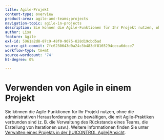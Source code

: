 ```yaml
---
title: Agile-Projekt
content-type: overview
product-area: agile-and-teams;projects
navigation-topic: agile-in-projects
description: Sie können die Agile-Funktionen für Ihr Projekt nutzen, ohne die administrativen Herausforderungen zu bewältigen, die mit Agile-Praktiken verbunden sind (z. B. die Verwaltung des Rückstands eines Teams, die Erstellung von Iterationen usw.).
author: Lisa
feature: Agile
exl-id: 5961a2d8-87c9-48f0-9075-828d19cbd5ad
source-git-commit: 7fc6230643d0a24c3b483df8165294ceca6dcce7
workflow-type: tm+mt
source-wordcount: '74'
ht-degree: 0%

---
```


# Verwenden von Agile in einem Projekt

Sie können die Agile-Funktionen für Ihr Projekt nutzen, ohne die administrativen Herausforderungen zu bewältigen, die mit Agile-Praktiken verbunden sind (z. B. die Verwaltung des Rückstands eines Teams, die Erstellung von Iterationen usw.). Weitere Informationen finden Sie unter [Verwalten eines Projekts in der [!UICONTROL Agile]Ansicht](../../manage-work/projects/manage-projects/manage-projects-in-agile-view.md).
